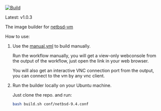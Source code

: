 

[![Build](https://github.com/vmactions/netbsd-builder/actions/workflows/build.yml/badge.svg)](https://github.com/vmactions/netbsd-builder/actions/workflows/build.yml)

Latest: v1.0.3


The image builder for [netbsd-vm](https://github.com/vmactions/netbsd-vm)


How to use:

1. Use the [manual.yml](.github/workflows/manual.yml) to build manually.
   
    Run the workflow manually, you will get a view-only webconsole from the output of the workflow, just open the link in your web browser.
   
    You will also get an interactive VNC connection port from the output, you can connect to the vm by any vnc client.

2. Run the builder locally on your Ubuntu machine.

    Just clone the repo. and run:
    ```bash
    bash build.sh conf/netbsd-9.4.conf
    ```
   
